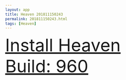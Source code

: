 ```yaml
---
layout: app
title: Heaven 201811150243
permalink: 201811150243.html
tags: [Heaven]
---
```

<div class="pure-g">
    <div class="pure-u-1-1" style="font-size: 4em">
        <a class="pure-button-primary" href="itms-services://?action=download-manifest&url=https%3A%2F%2Flitsungyisigono.github.io%2FTestScript%2Fmanifests%2F201811150243.plist"><i class="fa fa-download" aria-hidden="true"></i>Install Heaven Build: 960</a>
    </div>
</div>